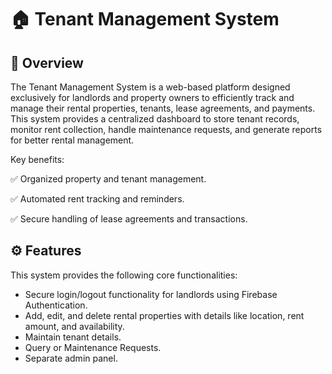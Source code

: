 # 🏠 Tenant Management System
## 📌 Overview
The Tenant Management System is a web-based platform designed exclusively for landlords and property owners to efficiently track and manage their rental properties, tenants, lease agreements, and payments. This system provides a centralized dashboard to store tenant records, monitor rent collection, handle maintenance requests, and generate reports for better rental management.

Key benefits:

✅ Organized property and tenant management.

✅ Automated rent tracking and reminders.

✅ Secure handling of lease agreements and transactions.

## ⚙️ Features
This system provides the following core functionalities:
- Secure login/logout functionality for landlords using Firebase Authentication.
- Add, edit, and delete rental properties with details like location, rent amount, and availability.
- Maintain tenant details.
- Query or Maintenance Requests.
- Separate admin panel.

